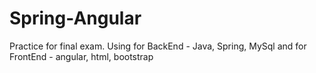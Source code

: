 # Spring-Angular
Practice for final exam. Using for BackEnd - Java, Spring, MySql and for FrontEnd - angular, html, bootstrap
